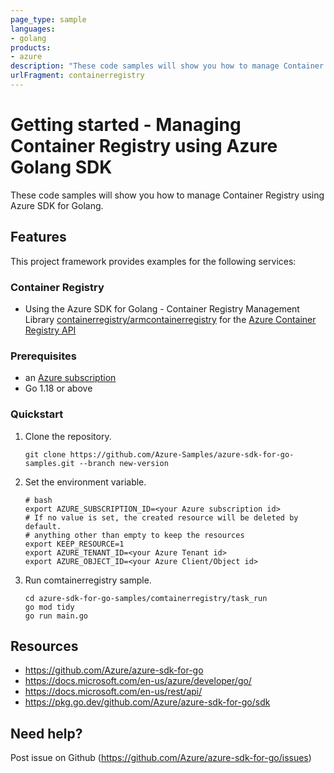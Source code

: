 ```yaml
---
page_type: sample
languages:
- golang
products:
- azure
description: "These code samples will show you how to manage Container Registry using Azure SDK for Golang."
urlFragment: containerregistry
---
```


# Getting started - Managing Container Registry using Azure Golang SDK

These code samples will show you how to manage Container Registry using Azure SDK for Golang.

## Features

This project framework provides examples for the following services:

### Container Registry
* Using the Azure SDK for Golang - Container Registry Management Library [containerregistry/armcontainerregistry](https://pkg.go.dev/github.com/Azure/azure-sdk-for-go/sdk/resourcemanager/containerregistry/armcontainerregistry) for the [Azure Container Registry API](https://docs.microsoft.com/en-us/rest/api/containerregistry/)

### Prerequisites
* an [Azure subscription](https://azure.microsoft.com)
* Go 1.18 or above

### Quickstart

1. Clone the repository.

    ```
    git clone https://github.com/Azure-Samples/azure-sdk-for-go-samples.git --branch new-version
    ```
2. Set the environment variable.

   ```
   # bash
   export AZURE_SUBSCRIPTION_ID=<your Azure subscription id> 
   # If no value is set, the created resource will be deleted by default.
   # anything other than empty to keep the resources
   export KEEP_RESOURCE=1 
   export AZURE_TENANT_ID=<your Azure Tenant id>          
   export AZURE_OBJECT_ID=<your Azure Client/Object id> 
   ```

3. Run comtainerregistry sample.

    ```
    cd azure-sdk-for-go-samples/comtainerregistry/task_run
    go mod tidy
    go run main.go
    ```
   
## Resources

- https://github.com/Azure/azure-sdk-for-go
- https://docs.microsoft.com/en-us/azure/developer/go/
- https://docs.microsoft.com/en-us/rest/api/
- https://pkg.go.dev/github.com/Azure/azure-sdk-for-go/sdk

## Need help?

Post issue on Github (https://github.com/Azure/azure-sdk-for-go/issues)
